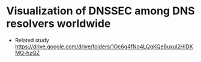 # Visualization of DNSSEC among DNS resolvers worldwide

- Related study https://drive.google.com/drive/folders/1Oc6g4fNo4LQgKQe8uxul2HIDKMQ-hzQZ
